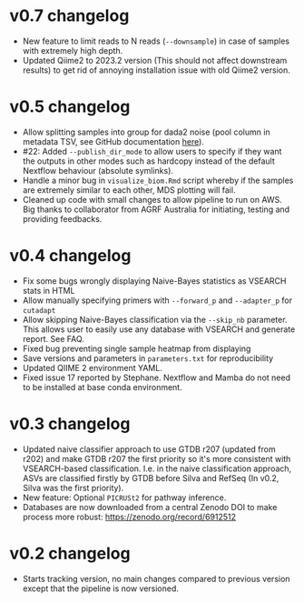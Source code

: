 # v0.7 changelog
* New feature to limit reads to N reads (`--downsample`) in case of samples with extremely high depth.
* Updated Qiime2 to 2023.2 version (This should not affect downstream results) to get rid of
annoying installation issue with old Qiime2 version.

# v0.5 changelog
* Allow splitting samples into group for dada2 noise (pool column in metadata TSV, see
  GitHub documentation [here](https://github.com/PacificBiosciences/pb-16S-nf#pooling)).
* #22: Added `--publish_dir_mode` to allow users to specify if they want the outputs in
  other modes such as hardcopy instead of the default Nextflow behaviour (absolute symlinks).
* Handle a minor bug in `visualize_biom.Rmd` script whereby if the samples are extremely
  similar to each other, MDS plotting will fail.
* Cleaned up code with small changes to allow pipeline to run on AWS. Big thanks to
  collaborator from AGRF Australia for initiating, testing and providing feedbacks.

# v0.4 changelog
* Fix some bugs wrongly displaying Naive-Bayes statistics as VSEARCH stats in HTML
* Allow manually specifying primers with `--forward_p` and `--adapter_p` for
  `cutadapt`
* Allow skipping Naive-Bayes classification via the `--skip_nb` parameter. This
  allows user to easily use any database with VSEARCH and generate report. See FAQ.
* Fixed bug preventing single sample heatmap from displaying
* Save versions and parameters in `parameters.txt` for reproducibility
* Updated QIIME 2 environment YAML.
* Fixed issue 17 reported by Stephane. Nextflow and Mamba do not need to be installed
  at base conda environment.

# v0.3 changelog
* Updated naive classifier approach to use GTDB r207 (updated from r202) and make GTDB r207 the first priority so it's more consistent with VSEARCH-based classification. I.e. in the naive classification approach, ASVs are classified firstly by GTDB before Silva and RefSeq (In v0.2, Silva was the first priority).
* New feature: Optional  `PICRUSt2` for pathway inference.
* Databases are now downloaded from a central Zenodo DOI to make process more robust: https://zenodo.org/record/6912512 

# v0.2 changelog
* Starts tracking version, no main changes compared to previous version except that the pipeline is now versioned.
